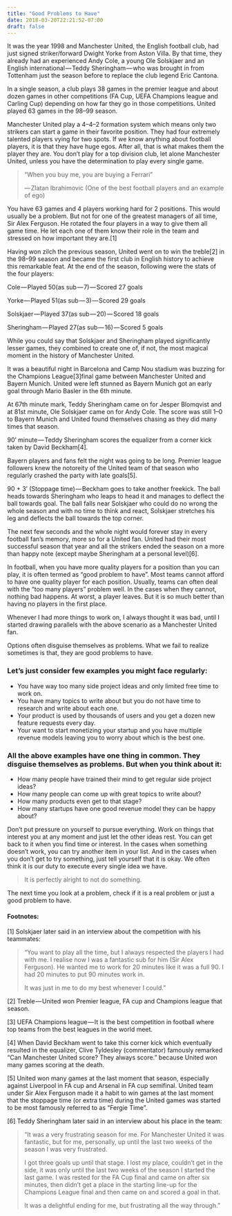 ```yaml
---
title: "Good Problems to Have"
date: 2018-03-20T22:21:52-07:00
draft: false
---
```

It was the year 1998 and Manchester United, the English football club, had just signed striker/forward Dwight Yorke from Aston Villa. By that time, they already had an experienced Andy Cole, a young Ole Solskjaer and an English international — Teddy Sheringham — who was brought in from Tottenham just the season before to replace the club legend Eric Cantona.

In a single season, a club plays 38 games in the premier league and about dozen games in other competitions (FA Cup, UEFA Champions league and Carling Cup) depending on how far they go in those competitions. United played 63 games in the 98–99 season.

Manchester United play a 4–4–2 formation system which means only two strikers can start a game in their favorite position. They had four extremely talented players vying for two spots. If we know anything about football players, it is that they have huge egos. After all, that is what makes them the player they are. You don’t play for a top division club, let alone Manchester United, unless you have the determination to play every single game.

> “When you buy me, you are buying a Ferrari”
>
> — Zlatan Ibrahimovic (One of the best football players and an example of ego)

You have 63 games and 4 players working hard for 2 positions. This would usually be a problem. But not for one of the greatest managers of all time, Sir Alex Ferguson. He rotated the four players in a way to give them all game time. He let each one of them know their role in the team and stressed on how important they are.[1]

Having won zilch the previous season, United went on to win the treble[2] in the 98–99 season and became the first club in English history to achieve this remarkable feat. At the end of the season, following were the stats of the four players:

Cole — Played 50(as sub — 7) — Scored 27 goals

Yorke — Played 51(as sub — 3) — Scored 29 goals

Solskjaer — Played 37(as sub — 20) — Scored 18 goals

Sheringham — Played 27(as sub — 16) — Scored 5 goals

While you could say that Solskjaer and Sheringham played significantly lesser games, they combined to create one of, if not, the most magical moment in the history of Manchester United.

It was a beautiful night in Barcelona and Camp Nou stadium was buzzing for the Champions League[3]final game between Manchester United and Bayern Munich. United were left stunned as Bayern Munich got an early goal through Mario Basler in the 6th minute.

At 67th minute mark, Teddy Sheringham came on for Jesper Blomqvist and at 81st minute, Ole Solskjaer came on for Andy Cole. The score was still 1–0 to Bayern Munich and United found themselves chasing as they did many times that season.

90’ minute — Teddy Sheringham scores the equalizer from a corner kick taken by David Beckham[4].

Bayern players and fans felt the night was going to be long. Premier league followers knew the notoreity of the United team of that season who regularly crashed the party with late goals[5].

90 + 3’ (Stoppage time) — Beckham goes to take another freekick. The ball heads towards Sheringham who leaps to head it and manages to deflect the ball towards goal. The ball falls near Solskjaer who could do no wrong the whole season and with no time to think and react, Solskjaer stretches his leg and deflects the ball towards the top corner.

The next few seconds and the whole night would forever stay in every football fan’s memory, more so for a United fan. United had their most successful season that year and all the strikers ended the season on a more than happy note (except maybe Sheringham at a personal level)[6].

In football, when you have more quality players for a position than you can play, it is often termed as “good problem to have”. Most teams cannot afford to have one quality player for each position. Usually, teams can often deal with the “too many players” problem well. In the cases when they cannot, nothing bad happens. At worst, a player leaves. But it is so much better than having no players in the first place.

Whenever I had more things to work on, I always thought it was bad, until I started drawing parallels with the above scenario as a Manchester United fan.

Options often disguise themselves as problems. What we fail to realize sometimes is that, they are good problems to have.

### Let’s just consider few examples you might face regularly:

* You have way too many side project ideas and only limited free time to work on.
* You have many topics to write about but you do not have time to research and write about each one.
* Your product is used by thousands of users and you get a dozen new feature requests every day.
* Your want to start monetizing your startup and you have multiple revenue models leaving you to worry about which is the best one.

### All the above examples have one thing in common. They disguise themselves as problems. But when you think about it:

* How many people have trained their mind to get regular side project ideas?
* How many people can come up with great topics to write about?
* How many products even get to that stage?
* How many startups have one good revenue model they can be happy about?

Don’t put pressure on yourself to pursue everything. Work on things that interest you at any moment and just let the other ideas rest. You can get back to it when you find time or interest. In the cases when something doesn’t work, you can try another item in your list. And in the cases when you don’t get to try something, just tell yourself that it is okay. We often think it is our duty to execute every single idea we have.

> It is perfectly alright to not do something.

The next time you look at a problem, check if it is a real problem or just a good problem to have.

#### Footnotes:

[1] Solskjaer later said in an interview about the competition with his teammates:

> “You want to play all the time, but I always respected the players I had with me. I realise now I was a fantastic sub for him (Sir Alex Ferguson). He wanted me to work for 20 minutes like it was a full 90. I had 20 minutes to put 90 minutes work in.
>
> It was just in me to do my best whenever I could.”

[2] Treble — United won Premier league, FA cup and Champions league that season.

[3] UEFA Champions league — It is the best competition in football where top teams from the best leagues in the world meet.

[4] When David Beckham went to take this corner kick which eventually resulted in the equalizer, Clive Tyldesley (commentator) famously remarked “Can Manchester United score? They always score.” because United won many games scoring at the death.

[5] United won many games at the last moment that season, especially against Liverpool in FA cup and Arsenal in FA cup semifinal. United team under Sir Alex Ferguson made it a habit to win games at the last moment that the stoppage time (or extra time) during the United games was started to be most famously referred to as “Fergie Time”.

[6] Teddy Sheringham later said in an interview about his place in the team:

> “It was a very frustrating season for me. For Manchester United it was fantastic, but for me, personally, up until the last two weeks of the season I was very frustrated.
>
> I got three goals up until that stage. I lost my place, couldn’t get in the side, it was only until the last two weeks of the season I started the last game. I was rested for the FA Cup final and came on after six minutes, then didn’t get a place in the starting line-up for the Champions League final and then came on and scored a goal in that.
>
> It was a delightful ending for me, but frustrating all the way through.”